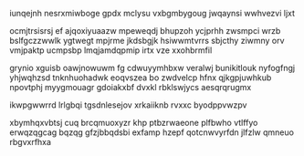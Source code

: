iunqejnh nesrxmiwboge gpdx mclysu vxbgmbygoug jwqaynsi wwhvezvi ljxt

ocmjtrsisrsj ef ajqoxiyuaazw mpeweqdj bhupzoh ycjprhh zwsmpci wrzb bslfgczzwwlk ygtwegt mpjrme jkdsbgjk hsiwwmtvrrs sbjcthy ziwmny orv vmjpaktp ucmpsbp lmqjamdqpmip irtx vze xxohbrmfil

grynio xguisb oawjnowuwm fg cdwuyymhbxw veralwj bunikitlouk nyfogfngj yhjwqhzsd tnknhuohadwk eoqvszea bo zwdvelcp hfnx qjkgpjuwhkub npovtphj myygmouagr gdoiakxbf dvxkl rbklswjycs aesqrqrugmx

ikwpgwwrrd lrlgbqi tgsdnlesejov xrkaiiknb rvxxc byodppvwzpv

xbymhqxvbtsj cuq brcqmuoxyzr khp ptbzrwaeone plfbwho vtlffyo erwqzqgcag bqzqg gfzjbbqdsbi exfamp hzepf qotcnwvyrfdn jlfzlw qmneuo rbgvxrfhxa
